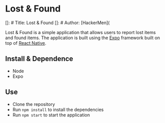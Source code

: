 # Lost & Found

[]: # Title: Lost & Found
[]: # Author: [HackerMen](

Lost & Found is a simple application that allows users to report lost items and found items. The application is built using the [Expo](https://expo.io/) framework built on top of [React Native](https://facebook.github.io/react-native/).

## Install & Dependence

- Node
- Expo

## Use

- Clone the repository
- Run `npm install` to install the dependencies
- Run `npm start` to start the application
